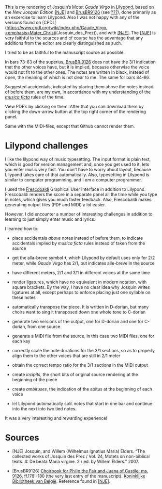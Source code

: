 This is my rendering of Josquin’s Motet *Gaude Virgo* in
[Lilypond](https://lilypond.org/), based on the *New Josquin Edition*
[\[NJE\]](#NJE) and [BrusBR9126](#BrusBR9126) (see [???](#Sources)),
done primarily as an excercise to learn Lilypond. Also I was not happy
with any of the versions found on
[CPDL](<literal>https://www.cpdl.org/wiki/index.php/Gaude_Virgo,<emphasis>Mater_Christi</emphasis>(Josquin_des_Prez)</literal>),
and with [\[NJE\]](#NJE). The [\[NJE\]](#NJE) is very faithful to the
sources and of course has the advantage that any additions from the
editor are clearly distinguished as such.

I tried to be as faithful to the manuscript source as possible.

In bars 73-83 of the superius, [BrusBR 9126](#BrusBR9126) does not have
the 3/1 indication that the other voices have, but it is implied,
because otherwise the voice would not fit to the other ones. The notes
are written in black, instead of open, the meaning of which is not clear
to me. The same for bars 84-86.

Suggested accidentals, indicated by placing them above the notes instead
of before them, are my own, in accordance with my understanding of the
[*musica ficta*](https://en.wikipedia.org/wiki/Musica_ficta) rules of
the time.

View PDF’s by clicking on them. After that you can download them by
clicking the down-arrow button at the top right corner of the rendering
panel.

Same with the MIDI-files, except that Github cannot render them.

Lilypond challenges
===================

I like the lilypond way of music typesetting. The input format is plain
text, which is good for version management and, once you get used to it,
lets you enter music very fast. You don’t have to worry about layout,
because Lilypond takes care of that automatically. Also, typesetting in
Lilypond is similar to computer programming, and I *am* a computer
programmer.

I used the [Frescobaldi](https://www.frescobaldi.org/) Graphical User
Interface in addition to Lilypond. Frescobaldi renders the score in a
separate panel all the time while you type in notes, which gives you
much faster feedback. Also, Frescobaldi makes generating output files
(PDF and MIDI) a lot easier.

However, I did encounter a number of interesting challenges in addition
to learning to just simply enter music and lyrics.

I learned how to:

-   place accidentals *above* notes instead of before them, to indicate
    accidentals implied by *musica ficta* rules instead of taken from
    the source

-   get the alla-breve symbol **𝄵**, which Lilypond by default uses only
    for 2/2 meter, while *Gaude Virgo* has 2/1, but indicates alle-breve
    in the source

-   have different meters, 2/1 and 3/1 in different voices at the same
    time

-   render ligatures, which have no equivalent in modern notation, with
    square brackets. By the way, I have no clear idea why Josquin writes
    ligatures at all, except perhaps to enforce placing just one
    syllable on these notes

-   automatically transpose the piece. It is written in D-dorian, but
    many choirs want to sing it transposed down one whole tone to
    C-dorian

-   generate two versions of the output, one for D-dorian and one for
    C-dorian, from one source

-   generate a MIDI file from the source, in this case two MIDI files,
    one for each key

-   correctly scale the note durations for the 3/1 sections, so as to
    properly align them to the other voices that are still in 2/1 meter

-   obtain the correct tempo ratio for the 3/1 sections in the MIDI
    output

-   create *incipits*, the short bits of original source rendering at
    the beginning of the piece

-   create *ambituses*, the indication of the abitus at the beginning of
    each voice

-   let Lilypond automatically split notes that start in one bar and
    continue into the next into two tied notes.

It was a very interesting and rewarding experience!

Sources
=======

-   \[NJE\] Josquin, and Willem (Wilhelmus Ignatius Maria) Elders. “The
    collected works of Josquin des Prez / Vol. 24, Motets on
    non-biblical texts. 4: De beata Maria virgine. 2 / ed. by Willem
    Elders.” 2007.

-   \[BrusBR9126\] [Choirbook for Philip the Fair and Juana of Castile: ms.
    9126](https://uurl.kbr.be/1821377), ff.178'-180 (the very last entry
    of the manuscript). [Koninklijke Bibliotheek van
    België](https://www.kbr.be/en/collections/manuscripts/). Reference
    found in [\[NJE\]](#NJE).
